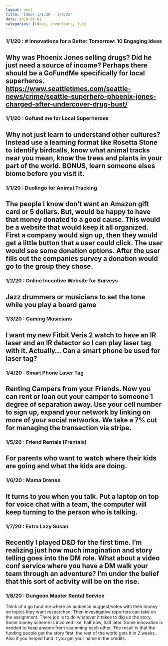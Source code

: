 ```yaml
---
layout: post
title: "Ideas 1/1/20 - 1/8/20"
date: 2020-01-01
categories: [ideas, inventions, fun]
---
```




### 1/1/20 : # Innovations for a Better Tomorrow: 10 Engaging Ideas
Why was Phoenix Jones selling drugs? Did he just need a source of income? Perhaps there should be a GoFundMe specifically for local superheros. https://www.seattletimes.com/seattle-news/crime/seattle-superhero-phoenix-jones-charged-after-undercover-drug-bust/
---

### 1/1/20 : Gofund me for Local Superheroes
Why not just learn to understand other cultures? Instead use a learning format like Rosetta Stone to identify birdcalls, know what animal tracks near you mean, know the trees and plants in your part of the world. BONUS, learn someone elses biome before you visit it.
---

### 1/1/20 : Duolingo for Animal Tracking
The people I know don’t want an Amazon gift card or 5 dollars. But, would be happy to have that money donated to a good cause. This would be a website that would keep it all organized. First a company would sign up, then they would get a little button that a user could click. The user would see some donation options. After the user fills out the companies survey a donation would go to the group they chose.
---

### 1/2/20 : Online Incentive Website for Surveys
Jazz drummers or musicians to set the tone while you play a board game
---

### 1/3/20 : Gaming Musicians
I want my new Fitbit Veris 2 watch to have an IR laser and an IR detector so I can play laser tag with it. Actually… Can a smart phone be used for laser tag?
---

### 1/4/20 : Smart Phone Laser Tag
Renting Campers from your Friends. Now you can rent or loan out your camper to someone 1 degree of separation away. Use your cell number to sign up, expand your network by linking on more of your social networks. We take a 7% cut for managing the transaction via stripe.
---

### 1/5/20 : Friend Rentals (Frentals)
For parents who want to watch where their kids are going and what the kids are doing.
---

### 1/6/20 : Mama Drones
It turns to you when you talk. Put a laptop on top for voice chat with a team, the computer will keep turning to the person who is talking.
---

### 1/7/20 : Extra Lazy Susan
Recently I played D&D for the first time. I’m realizing just how much imagination and story telling goes into the DM role. What about a video conf service where you have a DM walk your team through an adventure? I’m under the belief that this sort of activity will be on the rise.
---

### 1/8/20 : Dungeon Master Rental Service
Think of a go fund me where an audience suggest/votes with their money on topics they want researched. Then investigative reporters can take on the assignment. There job is to do whatever it takes to dig up the story. Some money scheme is involved like, half now, half later. Some innovation is needed to keep anyone from scamming each other. The result is that the funding people get the story first, the rest of the world gets it in 2 weeks. Also if you helped fund it you get your name in the credits.
